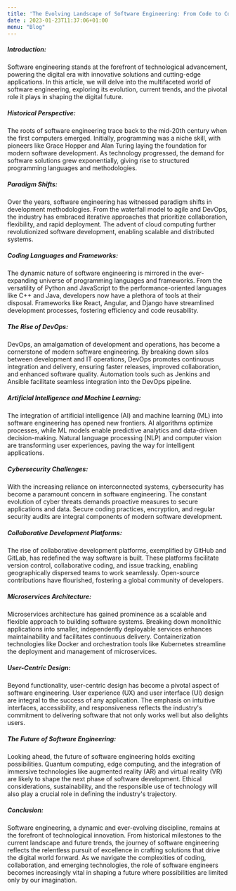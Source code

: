 ```yaml
---
title: 'The Evolving Landscape of Software Engineering: From Code to Collaboration'
date : 2023-01-23T11:37:06+01:00
menu: "Blog"
---
```


##### Introduction:

Software engineering stands at the forefront of technological advancement, powering the digital era with innovative solutions and cutting-edge applications. In this article, we will delve into the multifaceted world of software engineering, exploring its evolution, current trends, and the pivotal role it plays in shaping the digital future.

##### Historical Perspective:

The roots of software engineering trace back to the mid-20th century when the first computers emerged. Initially, programming was a niche skill, with pioneers like Grace Hopper and Alan Turing laying the foundation for modern software development. As technology progressed, the demand for software solutions grew exponentially, giving rise to structured programming languages and methodologies.

##### Paradigm Shifts:

Over the years, software engineering has witnessed paradigm shifts in development methodologies. From the waterfall model to agile and DevOps, the industry has embraced iterative approaches that prioritize collaboration, flexibility, and rapid deployment. The advent of cloud computing further revolutionized software development, enabling scalable and distributed systems.

##### Coding Languages and Frameworks:

The dynamic nature of software engineering is mirrored in the ever-expanding universe of programming languages and frameworks. From the versatility of Python and JavaScript to the performance-oriented languages like C++ and Java, developers now have a plethora of tools at their disposal. Frameworks like React, Angular, and Django have streamlined development processes, fostering efficiency and code reusability.

##### The Rise of DevOps:

DevOps, an amalgamation of development and operations, has become a cornerstone of modern software engineering. By breaking down silos between development and IT operations, DevOps promotes continuous integration and delivery, ensuring faster releases, improved collaboration, and enhanced software quality. Automation tools such as Jenkins and Ansible facilitate seamless integration into the DevOps pipeline.

##### Artificial Intelligence and Machine Learning:

The integration of artificial intelligence (AI) and machine learning (ML) into software engineering has opened new frontiers. AI algorithms optimize processes, while ML models enable predictive analytics and data-driven decision-making. Natural language processing (NLP) and computer vision are transforming user experiences, paving the way for intelligent applications.

##### Cybersecurity Challenges:

With the increasing reliance on interconnected systems, cybersecurity has become a paramount concern in software engineering. The constant evolution of cyber threats demands proactive measures to secure applications and data. Secure coding practices, encryption, and regular security audits are integral components of modern software development.

##### Collaborative Development Platforms:

The rise of collaborative development platforms, exemplified by GitHub and GitLab, has redefined the way software is built. These platforms facilitate version control, collaborative coding, and issue tracking, enabling geographically dispersed teams to work seamlessly. Open-source contributions have flourished, fostering a global community of developers.

##### Microservices Architecture:

Microservices architecture has gained prominence as a scalable and flexible approach to building software systems. Breaking down monolithic applications into smaller, independently deployable services enhances maintainability and facilitates continuous delivery. Containerization technologies like Docker and orchestration tools like Kubernetes streamline the deployment and management of microservices.

##### User-Centric Design:

Beyond functionality, user-centric design has become a pivotal aspect of software engineering. User experience (UX) and user interface (UI) design are integral to the success of any application. The emphasis on intuitive interfaces, accessibility, and responsiveness reflects the industry's commitment to delivering software that not only works well but also delights users.

##### The Future of Software Engineering:

Looking ahead, the future of software engineering holds exciting possibilities. Quantum computing, edge computing, and the integration of immersive technologies like augmented reality (AR) and virtual reality (VR) are likely to shape the next phase of software development. Ethical considerations, sustainability, and the responsible use of technology will also play a crucial role in defining the industry's trajectory.

##### Conclusion:

Software engineering, a dynamic and ever-evolving discipline, remains at the forefront of technological innovation. From historical milestones to the current landscape and future trends, the journey of software engineering reflects the relentless pursuit of excellence in crafting solutions that drive the digital world forward. As we navigate the complexities of coding, collaboration, and emerging technologies, the role of software engineers becomes increasingly vital in shaping a future where possibilities are limited only by our imagination.
